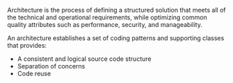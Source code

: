 Architecture is the process of defining a structured solution that meets all of the technical and operational requirements, while optimizing common quality attributes such as performance, security, and manageability. 
 
An architecture establishes a set of coding patterns and supporting classes that provides:
* A consistent and logical source code structure
* Separation of concerns
* Code reuse
